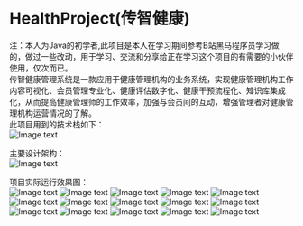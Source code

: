 # HealthProject(传智健康)
注：本人为Java的初学者,此项目是本人在学习期间参考B站黑马程序员学习做的，做过一些改动，用于学习、交流和分享给正在学习这个项目的有需要的小伙伴使用，仅次而已。<br>
    传智健康管理系统是一款应用于健康管理机构的业务系统，实现健康管理机构工作内容可视化、会员管理专业化、健康评估数字化、健康干预流程化、知识库集成化，从而提高健康管理师的工作效率，加强与会员间的互动，增强管理者对健康管理机构运营情况的了解。<br>
此项目用到的技术栈如下：<br>
![Image text](https://github.com/ChenSingPeng/HealthProject/assets/105356759/db517721-7944-4452-bf91-c9372b68a4d9)

主要设计架构：<br>
![Image text](https://github.com/ChenSingPeng/HealthProject/assets/105356759/503812cf-a72e-4047-a747-d53246075b69)

项目实际运行效果图：<br>
![Image text](https://github.com/ChenSingPeng/HealthProject/assets/105356759/4d731cd5-c631-4267-b3f5-96501b8e2ba1)
![Image text](https://github.com/ChenSingPeng/HealthProject/assets/105356759/c6e3e499-1724-43f1-bf3a-2426be418f0e)
![Image text](https://github.com/ChenSingPeng/HealthProject/assets/105356759/d31d7dc1-5012-4abc-a7a3-333f31068e2e)
![Image text](https://github.com/ChenSingPeng/HealthProject/assets/105356759/7c870379-2184-40be-be4f-18429e7b4a9d)
![Image text](https://github.com/ChenSingPeng/HealthProject/assets/105356759/73779e57-d004-4260-827d-30f465376193)
![Image text](https://github.com/ChenSingPeng/HealthProject/assets/105356759/7d9ef5bd-c906-4235-9f8f-a9fc653bfcb0)
![Image text](https://github.com/ChenSingPeng/HealthProject/assets/105356759/b1055e32-b76f-4872-9584-1b45968a8af2)
![Image text](https://github.com/ChenSingPeng/HealthProject/assets/105356759/e926da44-c3c3-46e8-8899-cc07d2049a00)
![Image text](https://github.com/ChenSingPeng/HealthProject/assets/105356759/cb39e797-95d6-4689-a819-aa76406042b8)
![Image text](https://github.com/ChenSingPeng/HealthProject/assets/105356759/60238903-e169-448c-a6af-97265a9def40)
![Image text](https://github.com/ChenSingPeng/HealthProject/assets/105356759/5ec43174-e3fd-4715-849d-8ee999b723a5)
![Image text](https://github.com/ChenSingPeng/HealthProject/assets/105356759/24bb5684-9738-48de-8de3-e071ed2cfb74)
![Image text](https://github.com/ChenSingPeng/HealthProject/assets/105356759/89d024c8-0ab6-4e8d-a927-7db0c2827dce)
![Image text](https://github.com/ChenSingPeng/HealthProject/assets/105356759/7e3c9b15-2b91-4f6e-885c-2bf206799e34)
![Image text](https://github.com/ChenSingPeng/HealthProject/assets/105356759/f56907c1-a51a-499b-bf27-ff74881ca42e)
